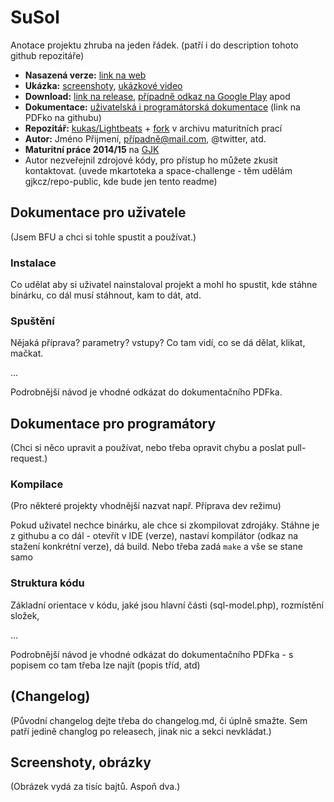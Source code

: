 # SuSol

Anotace projektu zhruba na jeden řádek. (patří i do description tohoto github repozitáře)

- **Nasazená verze:** [link na web](http://abc/)  
- **Ukázka:** [screenshoty](http://abc), [ukázkové video](http://abc/)
- **Download:** [link na release](https://github.com/Dalimil/Kepler-GJK/releases), [případně odkaz na Google Play](http://abc/) apod
- **Dokumentace:** [uživatelská i programátorská dokumentace](http://abc) (link na PDFko na githubu)
- **Repozitář:** [kukas/Lightbeats](http://github.com/kukas/Lightbeats) + [fork](http://github.com/gjkcz/Lightbeats) v archivu maturitních prací
- **Autor:** Jméno Přijmení, případně@mail.com, @twitter, atd.
- **Maturitní práce 2014/15** na [GJK](https://github.com/gjkcz/gjkcz)
- Autor nezveřejnil zdrojové kódy, pro přístup ho můžete zkusit kontaktovat. (uvede mkartoteka a space-challenge - těm udělám gjkcz/repo-public, kde bude jen tento readme)

## Dokumentace pro uživatele
(Jsem BFU a chci si tohle spustit a používat.)
### Instalace
Co udělat aby si uživatel nainstaloval projekt a mohl ho spustit, kde stáhne binárku, co dál musí stáhnout, kam to dát, atd.

### Spuštění
Nějaká příprava? parametry? vstupy?
Co tam vidí, co se dá dělat, klikat, mačkat.

...

Podrobnější návod je vhodné odkázat do dokumentačního PDFka.

## Dokumentace pro programátory
(Chci si něco upravit a používat, nebo třeba opravit chybu a poslat pull-request.)

### Kompilace 
(Pro některé projekty vhodnější nazvat např. Příprava dev režimu)

Pokud uživatel nechce binárku, ale chce si zkompilovat zdrojáky. Stáhne je z githubu a co dál - otevřít v IDE (verze), nastaví kompilátor (odkaz na stažení konkrétní verze), dá build. Nebo třeba zadá `make` a vše se stane samo

### Struktura kódu
Základní orientace v kódu, jaké jsou hlavní části (sql-model.php), rozmístění složek, 

...

Podrobnější návod je vhodné odkázat do dokumentačního PDFka - s popisem co tam třeba lze najít (popis tříd, atd)


## (Changelog)
(Původní changelog dejte třeba do changelog.md, či úplně smažte. Sem patří jedině changlog po releasech, jinak nic a sekci nevkládat.)

## Screenshoty, obrázky
(Obrázek vydá za tisíc bajtů. Aspoň dva.)

